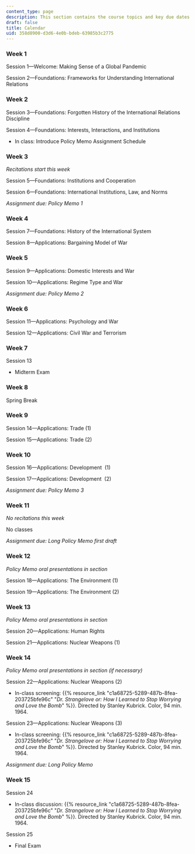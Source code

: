 ```yaml
---
content_type: page
description: This section contains the course topics and key due dates.
draft: false
title: Calendar
uid: 358d8900-d3d6-4e0b-bdeb-63985b3c2775
---
```

### Week 1

Session 1—Welcome: Making Sense of a Global Pandemic

Session 2—Foundations: Frameworks for Understanding International Relations 

### Week 2

Session 3—Foundations: Forgotten History of the International Relations Discipline 

Session 4—Foundations: Interests, Interactions, and Institutions

- In class: Introduce Policy Memo Assignment Schedule

### Week 3

*Recitations start this week*

Session 5—Foundations: Institutions and Cooperation 

Session 6—Foundations: International Institutions, Law, and Norms 

*Assignment due: Policy Memo 1*

### Week 4

Session 7—Foundations: History of the International System

Session 8—Applications: Bargaining Model of War  

### Week 5

Session 9—Applications: Domestic Interests and War 

Session 10—Applications: Regime Type and War 

*Assignment due: Policy Memo 2*

### Week 6

Session 11—Applications: Psychology and War

Session 12—Applications: Civil War and Terrorism 

### Week 7

Session 13

- Midterm Exam

### Week 8

Spring Break

### Week 9

Session 14—Applications: Trade (1)

Session 15—Applications: Trade (2)

### Week 10

Session 16—Applications: Development  (1)

Session 17—Applications: Development  (2)

*Assignment due: Policy Memo 3*

### Week 11

*No recitations this week*

No classes

*Assignment due: Long Policy Memo first draft*

### Week 12

*Policy Memo oral presentations in section*

Session 18—Applications: The Environment (1)

Session 19—Applications: The Environment (2)

### Week 13

*Policy Memo oral presentations in section*

Session 20—Applications: Human Rights 

Session 21—Applications: Nuclear Weapons (1)

### Week 14

*Policy Memo oral presentations in section (if necessary)*

Session 22—Applications: Nuclear Weapons (2)

- In-class screening: {{% resource_link "c1a68725-5289-487b-8fea-203725bfe96c" "*Dr. Strangelove or: How I Learned to Stop Worrying and Love the Bomb*" %}}*.* Directed by Stanley Kubrick. Color, 94 min. 1964.

Session 23—Applications: Nuclear Weapons (3)

- In-class screening: {{% resource_link "c1a68725-5289-487b-8fea-203725bfe96c" "*Dr. Strangelove or: How I Learned to Stop Worrying and Love the Bomb*" %}}*.* Directed by Stanley Kubrick. Color, 94 min. 1964.

*Assignment due: Long Policy Memo*

### Week 15

Session 24

- In-class discussion: {{% resource_link "c1a68725-5289-487b-8fea-203725bfe96c" "*Dr. Strangelove or: How I Learned to Stop Worrying and Love the Bomb*" %}}*.* Directed by Stanley Kubrick. Color, 94 min. 1964.

Session 25

- Final Exam